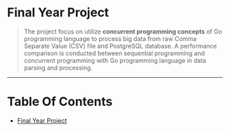 Final Year Project 
===================

> The project focus on utilize **concurrent programming concepts** of Go programming language to process big data from raw Comma Separate Value (CSV) file and PostgreSQL database. A performance comparison is conducted between sequential programming and concurrent programming with Go programming language in data parsing and processing. 

*** 

Table Of Contents 
=================

  * [Final Year Project](#final-year-project)


